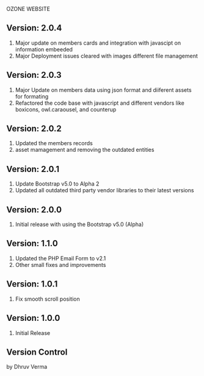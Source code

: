 OZONE WEBSITE

Version: 2.0.4
 --
 1. Major update on members cards and integration with javascipt on information embeeded
 2. Major Deployment issues cleared with images different file management

Version: 2.0.3
  -- 
  1. Major Update on members data using json format and diiferent assets for formating
  2. Refactored the code base with javascript and different vendors like boxicons, owl.caraousel, and counterup

Version: 2.0.2
--
  1. Updated the members records 
  2. asset mamagement and removing the outdated entities

Version: 2.0.1
--
  1. Update Bootstrap v5.0 to Alpha 2
  2. Updated all outdated third party vendor libraries to their latest versions

Version: 2.0.0
--
  1. Initial release with using the Bootstrap v5.0 (Alpha)

Version: 1.1.0
--
  1. Updated the PHP Email Form to v2.1
  2. Other small fixes and improvements

Version: 1.0.1
--
  1. Fix smooth scroll position

Version: 1.0.0
--
  1. Initial Release



Version Control 
--
by Dhruv Verma